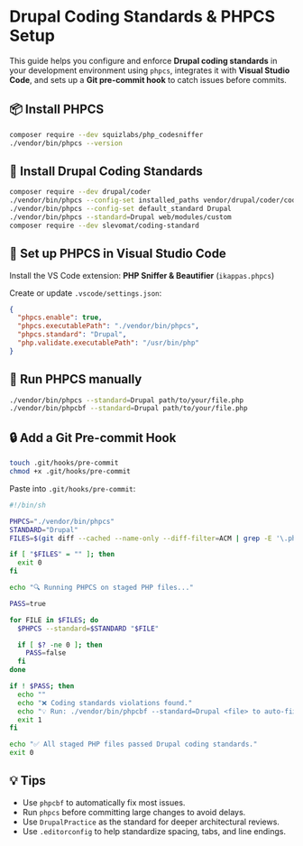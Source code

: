 # Drupal Coding Standards & PHPCS Setup

This guide helps you configure and enforce **Drupal coding standards** in your development environment using `phpcs`, integrates it with **Visual Studio Code**, and sets up a **Git pre-commit hook** to catch issues before commits.

## 📦 Install PHPCS
```bash
composer require --dev squizlabs/php_codesniffer
./vendor/bin/phpcs --version
```

## 🎯 Install Drupal Coding Standards
```bash
composer require --dev drupal/coder
./vendor/bin/phpcs --config-set installed_paths vendor/drupal/coder/coder_sniffer
./vendor/bin/phpcs --config-set default_standard Drupal
./vendor/bin/phpcs --standard=Drupal web/modules/custom
composer require --dev slevomat/coding-standard
```

## 🧠 Set up PHPCS in Visual Studio Code

Install the VS Code extension: **PHP Sniffer & Beautifier** (`ikappas.phpcs`)

Create or update `.vscode/settings.json`:
```json
{
  "phpcs.enable": true,
  "phpcs.executablePath": "./vendor/bin/phpcs",
  "phpcs.standard": "Drupal",
  "php.validate.executablePath": "/usr/bin/php"
}
```

## 🏃 Run PHPCS manually
```bash
./vendor/bin/phpcs --standard=Drupal path/to/your/file.php
./vendor/bin/phpcbf --standard=Drupal path/to/your/file.php
```

## 🔒 Add a Git Pre-commit Hook
```bash
touch .git/hooks/pre-commit
chmod +x .git/hooks/pre-commit
```

Paste into `.git/hooks/pre-commit`:
```bash
#!/bin/sh

PHPCS="./vendor/bin/phpcs"
STANDARD="Drupal"
FILES=$(git diff --cached --name-only --diff-filter=ACM | grep -E '\.php$')

if [ "$FILES" = "" ]; then
  exit 0
fi

echo "🔍 Running PHPCS on staged PHP files..."

PASS=true

for FILE in $FILES; do
  $PHPCS --standard=$STANDARD "$FILE"

  if [ $? -ne 0 ]; then
    PASS=false
  fi
done

if ! $PASS; then
  echo ""
  echo "❌ Coding standards violations found."
  echo "💡 Run: ./vendor/bin/phpcbf --standard=Drupal <file> to auto-fix."
  exit 1
fi

echo "✅ All staged PHP files passed Drupal coding standards."
exit 0
```

## 💡 Tips

- Use `phpcbf` to automatically fix most issues.
- Run `phpcs` before committing large changes to avoid delays.
- Use `DrupalPractice` as the standard for deeper architectural reviews.
- Use `.editorconfig` to help standardize spacing, tabs, and line endings.
